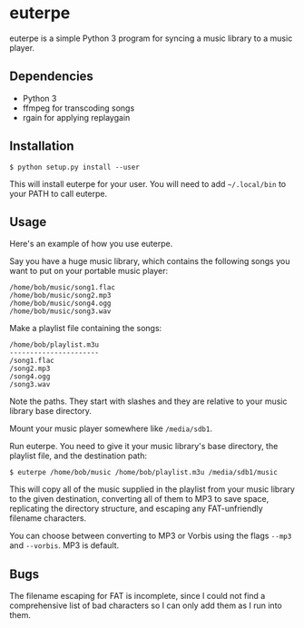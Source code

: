 euterpe
=======

euterpe is a simple Python 3 program for syncing a music library to a music
player.

Dependencies
------------

- Python 3
- ffmpeg for transcoding songs
- rgain for applying replaygain

Installation
------------

    $ python setup.py install --user

This will install euterpe for your user.  You will need to add `~/.local/bin` to
your PATH to call euterpe.

Usage
-----

Here's an example of how you use euterpe.

Say you have a huge music library, which contains the following songs you want
to put on your portable music player:

    /home/bob/music/song1.flac
    /home/bob/music/song2.mp3
    /home/bob/music/song4.ogg
    /home/bob/music/song3.wav

Make a playlist file containing the songs:

    /home/bob/playlist.m3u
    ----------------------
    /song1.flac
    /song2.mp3
    /song4.ogg
    /song3.wav

Note the paths.  They start with slashes and they are relative to your music
library base directory.

Mount your music player somewhere like `/media/sdb1`.

Run euterpe.  You need to give it your music library's base directory, the
playlist file, and the destination path:

    $ euterpe /home/bob/music /home/bob/playlist.m3u /media/sdb1/music

This will copy all of the music supplied in the playlist from your music library
to the given destination, converting all of them to MP3 to save space,
replicating the directory structure, and escaping any FAT-unfriendly filename
characters.

You can choose between converting to MP3 or Vorbis using the flags `--mp3` and
`--vorbis`.  MP3 is default.

Bugs
----

The filename escaping for FAT is incomplete, since I could not find a
comprehensive list of bad characters so I can only add them as I run into them.
